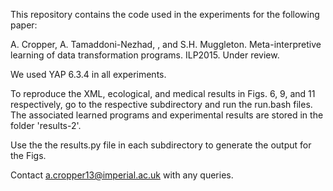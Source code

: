 This repository contains the code used in the experiments for the following paper:

A. Cropper, A. Tamaddoni-Nezhad, , and S.H. Muggleton. Meta-interpretive learning of data transformation programs. ILP2015. Under review.

We used YAP 6.3.4 in all experiments.

To reproduce the XML, ecological, and medical results in Figs. 6, 9, and 11 respectively, go to the respective subdirectory and run the run.bash files. The associated learned programs and experimental results are stored in the folder 'results-2'.

Use the the results.py file in each subdirectory to generate the output for the Figs.

Contact a.cropper13@imperial.ac.uk with any queries.
